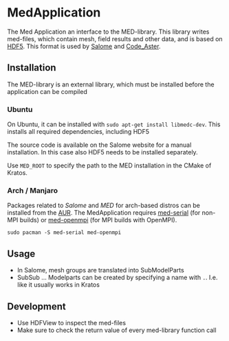 # MedApplication

The Med Application an interface to the MED-library. This library writes med-files, which contain mesh, field results and other data, and is based on [HDF5](https://www.hdfgroup.org/solutions/hdf5/). This format is used by [Salome](https://www.salome-platform.org/) and [Code_Aster](https://code-aster.org).

## Installation
The MED-library is an external library, which must be installed before the application can be compiled

### Ubuntu

On Ubuntu, it can be installed with `sudo apt-get install libmedc-dev`. This installs all required dependencies, including HDF5

The source code is available on the Salome website for a manual installation. In this case also HDF5 needs to be installed separately.

Use `MED_ROOT` to specify the path to the MED installation in the CMake of Kratos.

### Arch / Manjaro

Packages related to *Salome* and *MED* for arch-based distros can be installed from the [AUR](https://en.wikipedia.org/wiki/Arch_Linux#Arch_User_Repository_(AUR)). The MedApplication requires [med-serial](https://aur.archlinux.org/packages/med-serial) (for non-MPI builds) or [med-openmpi](https://archlinux.org/packages/extra/x86_64/med-openmpi/) (for MPI builds with OpenMPI).
```
sudo pacman -S med-serial med-openmpi
```

## Usage
- In Salome, mesh groups are translated into SubModelParts
- SubSub ... Modelparts can be created by specifying a name with `.`. I.e. like it usually works in Kratos


## Development
- Use HDFView to inspect the med-files
- Make sure to check the return value of every med-library function call
